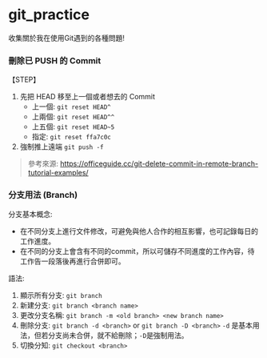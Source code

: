 # git_practice

收集關於我在使用Git遇到的各種問題!


### 刪除已 PUSH 的 Commit
【STEP】
1) 先把 HEAD 移至上一個或者想去的 Commit
    - 上一個: ```git reset HEAD^```
    - 上兩個: ```git reset HEAD^^```
    - 上五個: ```git reset HEAD~5```
    - 指定: ```git reset ffa7c0c```
2) 強制推上遠端
    ```git push -f```

> 參考來源: https://officeguide.cc/git-delete-commit-in-remote-branch-tutorial-examples/


### 分支用法 (Branch)
分支基本概念: 
- 在不同分支上進行文件修改，可避免與他人合作的相互影響，也可記錄每日的工作進度。
- 在不同的分支上會含有不同的commit，所以可儲存不同進度的工作內容，待工作告一段落後再進行合併即可。

語法:
1) 顯示所有分支: ```git branch```
2) 新建分支: ```git branch <branch name>```
3) 更改分支名稱: ```git branch -m <old branch> <new branch name>```
4) 刪除分支: ```git branch -d <branch>``` or ```git branch -D <branch>```
    ```-d``` 是基本用法，但若分支尚未合併，就不給刪除；```-D```是強制用法。
5) 切換分知: ```git checkout <branch>```
